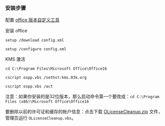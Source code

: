 ### 安装步骤

配置 [office 版本自定义工具](https://config.office.com/deploymentsettings)

安装 office

`setup /download config.xml`

`setup /configure config.xml`

KMS 激活

`cd C:\Program Files\Microsoft Office\Office16`

`cscript ospp.vbs /sethst:kms.03k.org`

`cscript ospp.vbs /act`

注意：如果你安装的是32位版本，那么启动命令第一个要改成：`cd C:\Program Files (x86)\Microsoft Office\Office16`

要删除以前的许可证和缓存的帐户信息：点击下载 [OLicenseCleanup.zip](https://download.microsoft.com/download/e/1/b/e1bbdc16-fad4-4aa2-a309-2ba3cae8d424/OLicenseCleanup.zip) 文件，管理员运行 `OLicenseCleanup.vbs`。